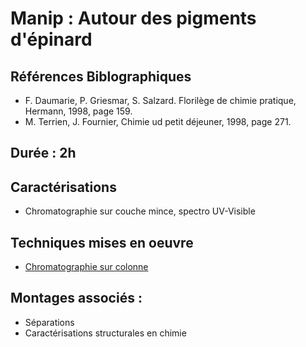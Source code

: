 # Manip : Autour des pigments d'épinard

## Références Biblographiques 
- F. Daumarie, P. Griesmar, S. Salzard. Florilège de chimie pratique, Hermann, 1998, page 159.
- M. Terrien, J. Fournier, Chimie ud petit déjeuner, 1998, page 271.

## Durée : 2h

## Caractérisations
- Chromatographie sur couche mince, spectro UV-Visible

## Techniques mises en oeuvre
- [Chromatographie sur colonne](Chromatographiesurcolonne.md)

## Montages associés :
- Séparations
- Caractérisations structurales en chimie

